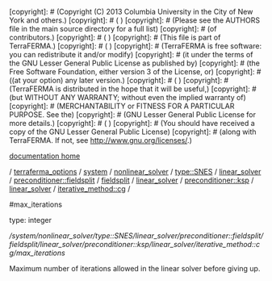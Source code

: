 [copyright]: # (Copyright (C) 2013 Columbia University in the City of New York and others.)
[copyright]: # ( )
[copyright]: # (Please see the AUTHORS file in the main source directory for a full list)
[copyright]: # (of contributors.)
[copyright]: # ( )
[copyright]: # (This file is part of TerraFERMA.)
[copyright]: # ( )
[copyright]: # (TerraFERMA is free software: you can redistribute it and/or modify)
[copyright]: # (it under the terms of the GNU Lesser General Public License as published by)
[copyright]: # (the Free Software Foundation, either version 3 of the License, or)
[copyright]: # ((at your option) any later version.)
[copyright]: # ( )
[copyright]: # (TerraFERMA is distributed in the hope that it will be useful,)
[copyright]: # (but WITHOUT ANY WARRANTY; without even the implied warranty of)
[copyright]: # (MERCHANTABILITY or FITNESS FOR A PARTICULAR PURPOSE. See the)
[copyright]: # (GNU Lesser General Public License for more details.)
[copyright]: # ( )
[copyright]: # (You should have received a copy of the GNU Lesser General Public License)
[copyright]: # (along with TerraFERMA. If not, see <http://www.gnu.org/licenses/>.)

[documentation home](Documentation)

/ [terraferma_options](../../../../../../../../../../../terraferma_options) / [system](../../../../../../../../../../system) / [nonlinear_solver](../../../../../../../../../nonlinear_solver) / [type::SNES](../../../../../../../../type__SNES) / [linear_solver](../../../../../../../linear_solver) / [preconditioner::fieldsplit](../../../../../../preconditioner__fieldsplit) / [fieldsplit](../../../../../fieldsplit) / [linear_solver](../../../../linear_solver) / [preconditioner::ksp](../../../preconditioner__ksp) / [linear_solver](../../linear_solver) / [iterative_method::cg](../iterative_method__cg) /

#max_iterations

type: integer

*/system/nonlinear_solver/type::SNES/linear_solver/preconditioner::fieldsplit/fieldsplit/linear_solver/preconditioner::ksp/linear_solver/iterative_method::cg/max_iterations*

Maximum number of iterations allowed in the linear solver
before giving up.

[autogenerated]: # (This file was automatically generated from the schema file:/home/cwilson/repos/github/TerraFERMA/TerraFERMA/buckettools/schemas/solvers.rng.)

